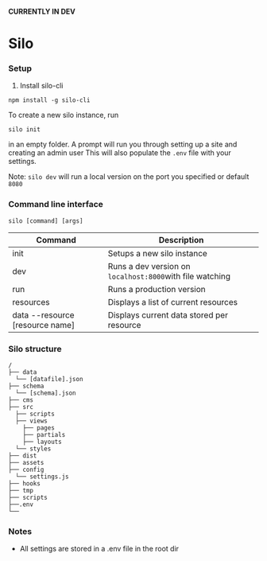 **CURRENTLY IN DEV**

# Silo

### Setup

1. Install silo-cli
```
npm install -g silo-cli
```
To create a new silo instance, run 
```
silo init
```
in an empty folder.
A prompt will run you through setting up a site and creating an admin user
This will also populate the `.env` file with your settings.

Note: `silo dev` will run a local version on the port you specified or default `8080`

### Command line interface

`silo [command] [args]`

| Command | Description |
| --- | --- |
| init | Setups a new silo instance |
| dev		| Runs a dev version on `localhost:8000`with file watching|
| run | Runs a production version |
| resources | Displays a list of current resources |
| data --resource [resource name] | Displays current data stored per resource |

### Silo structure

```
/
├── data
  └── [datafile].json
├── schema
  └── [schema].json
├── cms
├── src
  ├── scripts
  ├── views
    ├── pages
    ├── partials
    ├── layouts
  └── styles
├── dist
├── assets
├── config
  └── settings.js
├── hooks
├── tmp
├── scripts
├──.env
└──
```


### Notes

- All settings are stored in a .env file in the root dir

